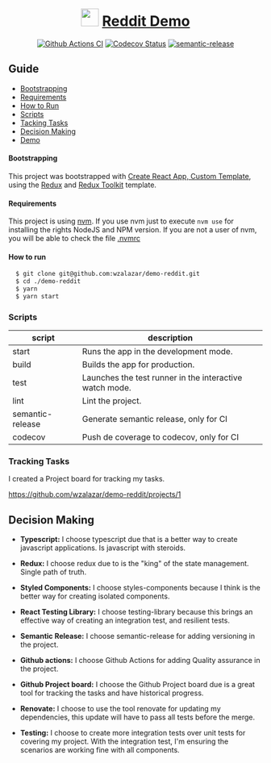 <h1 align="center">
   <img src="https://raw.githubusercontent.com/wzalazar/demo-reddit/HEAD/src/Components/Logo/logo.svg" height="35"/>
   <a href="https://demo-reddit.netlify.app/">Reddit Demo</a>
</h1>

<p align="center">
    <a href="https://github.com/wzalazar/demo-reddit/actions"><img alt="Github Actions CI" src="https://github.com/wzalazar/demo-reddit/workflows/Test/badge.svg"></a>
    <a href="https://codecov.io/gh/wzalazar/demo-reddit"><img alt="Codecov Status" src="https://codecov.io/gh/w4llydev/reddit/graph/badge.svg?token=ALQ2BTQVCQ"></a>
    <a href="#badge">
      <img alt="semantic-release" src="https://img.shields.io/badge/%20%20%F0%9F%93%A6%F0%9F%9A%80-semantic--release-e10079.svg">
    </a>
</p>


## Guide

- [Bootstrapping](#bootstrapping)
- [Requirements](#requirements)
- [How to Run](#how-to-run)
- [Scripts](#scripts)
- [Tacking Tasks](#tracking-tasks)
- [Decision Making](#decision-making)
- [Demo](https://demo-reddit.netlify.app/)

#### Bootstrapping

This project was bootstrapped with [Create React App, Custom Template](https://github.com/wzalazar/cra-template-super-redux-typescript), using the [Redux](https://redux.js.org/) and [Redux Toolkit](https://redux-toolkit.js.org/) template.


#### Requirements

This project is using [nvm](https://github.com/nvm-sh/nvm). If you use nvm just to execute `nvm use` for installing the rights NodeJS and NPM version.
If you are not a user of nvm, you will be able to check the file [.nvmrc](https://github.com/wzalazar/demo-reddit/blob/master/.nvmrc)

#### How to run

```bash
  $ git clone git@github.com:wzalazar/demo-reddit.git
  $ cd ./demo-reddit
  $ yarn
  $ yarn start
```

### Scripts

| script            |  description                                            | 
|-------------------|---------------------------------------------------------|
|  start            | Runs the app in the development mode.                   | 
|  build            | Builds the app for production.                          |  
|  test             | Launches the test runner in the interactive watch mode. |  
|  lint             | Lint the project.                                       |  
|  semantic-release | Generate semantic release, only for CI                  |  
|  codecov          | Push de coverage to codecov, only for CI                |  


### Tracking Tasks

I created a Project board for tracking my tasks. 

https://github.com/wzalazar/demo-reddit/projects/1


## Decision Making

- **Typescript:**
I choose typescript due that is a better way to create javascript applications. Is javascript with steroids.

- **Redux:**
I choose redux due to is the "king" of the state management. Single path of truth.

- **Styled Components:**
I choose styles-components because I think is the better way for creating isolated components.

- **React Testing Library:**
I choose testing-library because this brings an effective way of creating an integration test, and resilient tests.

- **Semantic Release:**
I choose semantic-release for adding versioning in the project.

- **Github actions:**
I choose Github Actions for adding Quality assurance in the project.

- **Github Project board:**
I choose the Github Project board due is a great tool for tracking the tasks and have historical progress.

- **Renovate:**
I choose to use the tool renovate for updating my dependencies, this update will have to pass all tests before the merge.

- **Testing:**
I choose to create more integration tests over unit tests for covering my project. With the integration test, I'm ensuring the scenarios are working fine with all components.
